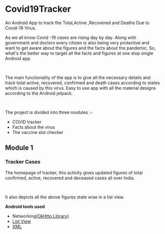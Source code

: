 # Covid19Tracker
 An Android App to track the Total,Active ,Recovered and Deaths Due to Covid-19 Virus.
<p>As we all know Covid -19 cases are rising day by day. Along with government and doctors every citizen is also being very protective and want to get aware about the figures and the facts about the pandemic. So, what's the better way to target all the facts and figures at one stop single Android app.</p>
<br>
<p>The main functionality of the app is to give all the necessary details and track total active, recovered, confirmed and death cases according to states which is caused by this virus. Easy to use app with all the material designs according to the Android jetpack.</p>
<br>
<p>The project is divided into three modules :-</p>
<ul>
 <li>COVID tracker</li>
 <li>Facts about the virus</li>
 <li>The vaccine slot checker</li>
</ul>
<h2>Module 1</h2>
<h3>Tracker Cases</h3>
<p>The homepage of tracker, this activity gives updated figures of total confirmed, active, recovered and deceased cases all over India.</p>
<br>
<p>It also depicts all the above figures state wise in a list view.</p>
<p><b>Android tools used</b></p>
<ul>
 <li>Networking<a href="https://square.github.io/okhttp/" >(OkHttp Library)<a/></li>
 <li><a href="https://developer.android.com/reference/android/widget/ListView" >List View<a/></li>
 <li><a href="https://developer.android.com/guide/topics/ui/declaring-layout" >XML<a/></li>
</ul>
